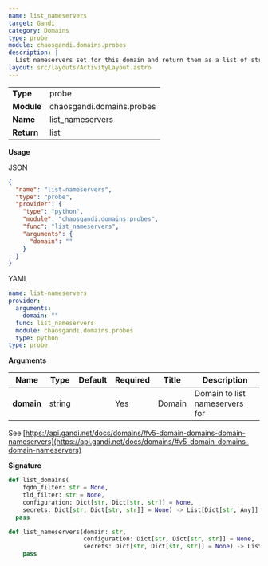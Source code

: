 ```yaml
---
name: list_nameservers
target: Gandi
category: Domains
type: probe
module: chaosgandi.domains.probes
description: |
  List nameservers set for this domain and return them as a list of strings
layout: src/layouts/ActivityLayout.astro
---
```


|            |                           |
| ---------- | ------------------------- |
| **Type**   | probe                     |
| **Module** | chaosgandi.domains.probes |
| **Name**   | list_nameservers          |
| **Return** | list                      |

**Usage**

JSON

```json
{
  "name": "list-nameservers",
  "type": "probe",
  "provider": {
    "type": "python",
    "module": "chaosgandi.domains.probes",
    "func": "list_nameservers",
    "arguments": {
      "domain": ""
    }
  }
}
```

YAML

```yaml
name: list-nameservers
provider:
  arguments:
    domain: ""
  func: list_nameservers
  module: chaosgandi.domains.probes
  type: python
type: probe
```

**Arguments**

| Name       | Type   | Default | Required | Title  | Description                    |
| ---------- | ------ | ------- | -------- | ------ | ------------------------------ |
| **domain** | string |         | Yes      | Domain | Domain to list nameservers for |

See [https://api.gandi.net/docs/domains/#v5-domain-domains-domain-nameservers](https://api.gandi.net/docs/domains/#v5-domain-domains-domain-nameservers)

**Signature**

```python
def list_domains(
    fqdn_filter: str = None,
    tld_filter: str = None,
    configuration: Dict[str, Dict[str, str]] = None,
    secrets: Dict[str, Dict[str, str]] = None) -> List[Dict[str, Any]]:
  pass
```

```python
def list_nameservers(domain: str,
                     configuration: Dict[str, Dict[str, str]] = None,
                     secrets: Dict[str, Dict[str, str]] = None) -> List[str]:
    pass
```

